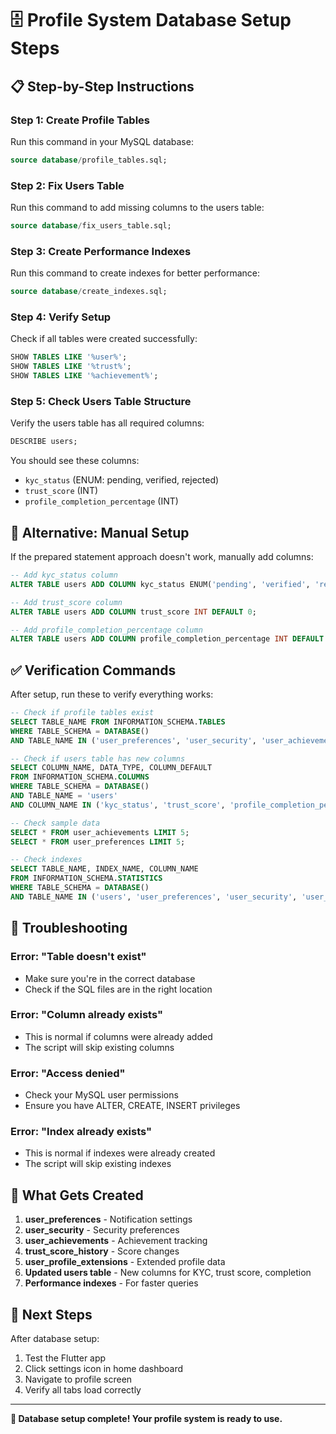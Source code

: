 # 🗄️ **Profile System Database Setup Steps**

## 📋 **Step-by-Step Instructions**

### **Step 1: Create Profile Tables**
Run this command in your MySQL database:
```sql
source database/profile_tables.sql;
```

### **Step 2: Fix Users Table**
Run this command to add missing columns to the users table:
```sql
source database/fix_users_table.sql;
```

### **Step 3: Create Performance Indexes**
Run this command to create indexes for better performance:
```sql
source database/create_indexes.sql;
```

### **Step 4: Verify Setup**
Check if all tables were created successfully:
```sql
SHOW TABLES LIKE '%user%';
SHOW TABLES LIKE '%trust%';
SHOW TABLES LIKE '%achievement%';
```

### **Step 5: Check Users Table Structure**
Verify the users table has all required columns:
```sql
DESCRIBE users;
```

You should see these columns:
- `kyc_status` (ENUM: pending, verified, rejected)
- `trust_score` (INT)
- `profile_completion_percentage` (INT)

## 🔧 **Alternative: Manual Setup**

If the prepared statement approach doesn't work, manually add columns:

```sql
-- Add kyc_status column
ALTER TABLE users ADD COLUMN kyc_status ENUM('pending', 'verified', 'rejected') DEFAULT 'pending';

-- Add trust_score column  
ALTER TABLE users ADD COLUMN trust_score INT DEFAULT 0;

-- Add profile_completion_percentage column
ALTER TABLE users ADD COLUMN profile_completion_percentage INT DEFAULT 0;
```

## ✅ **Verification Commands**

After setup, run these to verify everything works:

```sql
-- Check if profile tables exist
SELECT TABLE_NAME FROM INFORMATION_SCHEMA.TABLES 
WHERE TABLE_SCHEMA = DATABASE() 
AND TABLE_NAME IN ('user_preferences', 'user_security', 'user_achievements');

-- Check if users table has new columns
SELECT COLUMN_NAME, DATA_TYPE, COLUMN_DEFAULT 
FROM INFORMATION_SCHEMA.COLUMNS 
WHERE TABLE_SCHEMA = DATABASE() 
AND TABLE_NAME = 'users' 
AND COLUMN_NAME IN ('kyc_status', 'trust_score', 'profile_completion_percentage');

-- Check sample data
SELECT * FROM user_achievements LIMIT 5;
SELECT * FROM user_preferences LIMIT 5;

-- Check indexes
SELECT TABLE_NAME, INDEX_NAME, COLUMN_NAME 
FROM INFORMATION_SCHEMA.STATISTICS 
WHERE TABLE_SCHEMA = DATABASE() 
AND TABLE_NAME IN ('users', 'user_preferences', 'user_security', 'user_achievements');
```

## 🚨 **Troubleshooting**

### **Error: "Table doesn't exist"**
- Make sure you're in the correct database
- Check if the SQL files are in the right location

### **Error: "Column already exists"**
- This is normal if columns were already added
- The script will skip existing columns

### **Error: "Access denied"**
- Check your MySQL user permissions
- Ensure you have ALTER, CREATE, INSERT privileges

### **Error: "Index already exists"**
- This is normal if indexes were already created
- The script will skip existing indexes

## 🎯 **What Gets Created**

1. **user_preferences** - Notification settings
2. **user_security** - Security preferences  
3. **user_achievements** - Achievement tracking
4. **trust_score_history** - Score changes
5. **user_profile_extensions** - Extended profile data
6. **Updated users table** - New columns for KYC, trust score, completion
7. **Performance indexes** - For faster queries

## 🚀 **Next Steps**

After database setup:
1. Test the Flutter app
2. Click settings icon in home dashboard
3. Navigate to profile screen
4. Verify all tabs load correctly

---

**🎉 Database setup complete! Your profile system is ready to use.**